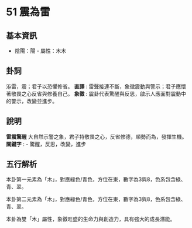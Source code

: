 # 51 震為雷

## 基本資訊
- 陰陽：陽 - 屬性：木木 
## 卦詞
洊雷，震；君子以恐懼修省。
 **直譯** : 雷聲接連不斷，象徵震動與警示；君子應懷著敬畏之心反省與修養自己。
 **象徵** : 震卦代表驚醒與反思，啟示人應面對震動中的警示，改變並進步。
## 說明
**雷震驚醒** 大自然示警之象，君子持敬畏之心，反省修德，順勢而為，發揮生機。
**關鍵字** : - 驚醒，反思，改變，進步
## 五行解析
本卦第一元素為「木」，對應綠色/青色，方位在東，數字為3與8，色系包含綠、青、翠。

本卦第二元素為「木」，對應綠色/青色，方位在東，數字為3與8，色系包含綠、青、翠。

本卦為雙「木」屬性，象徵旺盛的生命力與創造力，具有強大的成長潛能。

